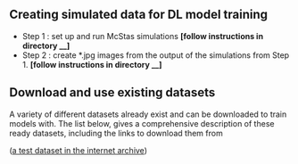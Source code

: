 ## Creating simulated data for DL model training

+ Step 1 : set up and run McStas simulations **[follow instructions in directory __]**
+ Step 2 : create *.jpg images from the output of the simulations from Step 1. **[follow instructions in directory __]**



## Download and use existing datasets

A variety of different datasets already exist and can be downloaded to train models with.
The list below, gives a comprehensive description of these ready datasets, including the links to download them from

([a test dataset in the internet archive](https://archive.org/details/aldele_test_images/))
